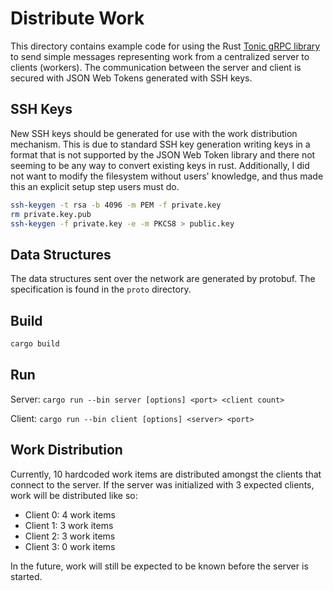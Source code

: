 # Distribute Work
This directory contains example code for using the Rust [Tonic gRPC
library](https://github.com/hyperium/tonic) to send simple messages
representing work from a centralized server to clients (workers). The
communication between the server and client is secured with JSON Web
Tokens generated with SSH keys.

## SSH Keys
New SSH keys should be generated for use with the work distribution
mechanism.  This is due to standard SSH key generation writing keys in
a format that is not supported by the JSON Web Token library and there
not seeming to be any way to convert existing keys in
rust. Additionally, I did not want to modify the filesystem without
users' knowledge, and thus made this an explicit setup step users must
do.

```bash
ssh-keygen -t rsa -b 4096 -m PEM -f private.key
rm private.key.pub
ssh-keygen -f private.key -e -m PKCS8 > public.key
```

## Data Structures
The data structures sent over the network are generated by
protobuf. The specification is found in the `proto` directory.

## Build
```bash
cargo build
```

## Run
Server: `cargo run --bin server [options] <port> <client count>`

Client: `cargo run --bin client [options] <server> <port>`

## Work Distribution
Currently, 10 hardcoded work items are distributed amongst the clients
that connect to the server. If the server was initialized with 3
expected clients, work will be distributed like so:

- Client 0: 4 work items
- Client 1: 3 work items
- Client 2: 3 work items
- Client 3: 0 work items

In the future, work will still be expected to be known before the
server is started.
